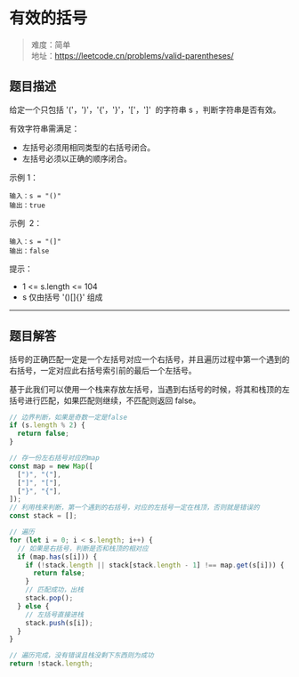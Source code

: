 # 有效的括号

> 难度：简单  
> 地址：https://leetcode.cn/problems/valid-parentheses/

## 题目描述

给定一个只包括 '('，')'，'{'，'}'，'['，']'  的字符串 s ，判断字符串是否有效。

有效字符串需满足：

- 左括号必须用相同类型的右括号闭合。
- 左括号必须以正确的顺序闭合。

示例 1：

```
输入：s = "()"
输出：true
```

示例  2：

```
输入：s = "(]"
输出：false
```

提示：

- 1 <= s.length <= 104
- s 仅由括号 '()[]{}' 组成

---

## 题目解答

括号的正确匹配一定是一个左括号对应一个右括号，并且遍历过程中第一个遇到的右括号，一定对应此右括号索引前的最后一个左括号。

基于此我们可以使用一个栈来存放左括号，当遇到右括号的时候，将其和栈顶的左括号进行匹配，如果匹配则继续，不匹配则返回 false。

```javascript
// 边界判断，如果是奇数一定是false
if (s.length % 2) {
  return false;
}

// 存一份左右括号对应的map
const map = new Map([
  [")", "("],
  ["]", "["],
  ["}", "{"],
]);
// 利用栈来判断，第一个遇到的右括号，对应的左括号一定在栈顶，否则就是错误的
const stack = [];

// 遍历
for (let i = 0; i < s.length; i++) {
  // 如果是右括号，判断是否和栈顶的相对应
  if (map.has(s[i])) {
    if (!stack.length || stack[stack.length - 1] !== map.get(s[i])) {
      return false;
    }
    // 匹配成功，出栈
    stack.pop();
  } else {
    // 左括号直接进栈
    stack.push(s[i]);
  }
}

// 遍历完成，没有错误且栈没剩下东西则为成功
return !stack.length;
```
